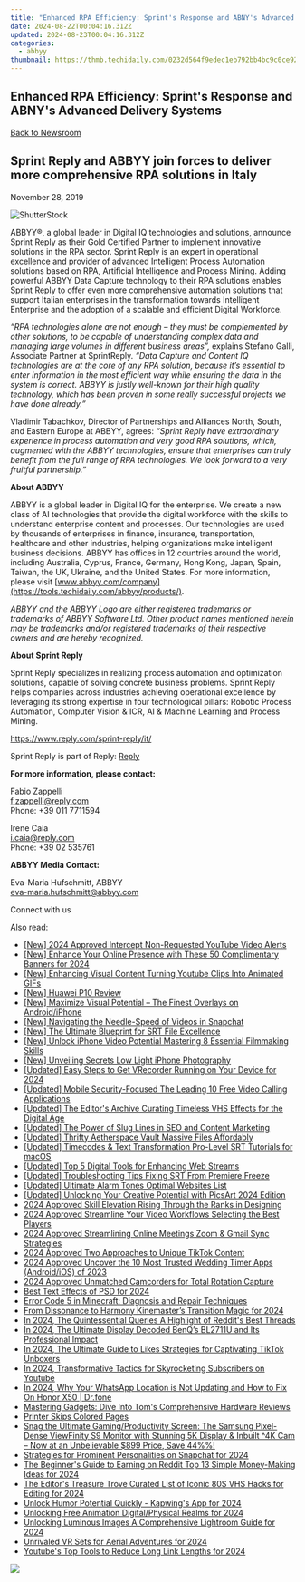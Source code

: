 ```yaml
---
title: "Enhanced RPA Efficiency: Sprint's Response and ABNY's Advanced Delivery Systems"
date: 2024-08-22T00:04:16.312Z
updated: 2024-08-23T00:04:16.312Z
categories:
  - abbyy
thumbnail: https://thmb.techidaily.com/0232d564f9edec1eb792bb4bc9c0ce9205dc45825a5dcab73d08eb483f21e3ea.jpeg
---
```


## Enhanced RPA Efficiency: Sprint's Response and ABNY's Advanced Delivery Systems

[Back to Newsroom](https://tools.techidaily.com/abbyy/products/)

## Sprint Reply and ABBYY join forces to deliver more comprehensive RPA solutions in Italy

November 28, 2019

![ShutterStock](https://content.abbyy.com/-/media/project/abbyy/abbyy/branchtemplates/shutterstock_1272462163_1296-x-729.jpg?h=729&iar=0&w=1296)

ABBYY®, a global leader in Digital IQ technologies and solutions, announce Sprint Reply as their Gold Certified Partner to implement innovative solutions in the RPA sector. Sprint Reply is an expert in operational excellence and provider of advanced Intelligent Process Automation solutions based on RPA, Artificial Intelligence and Process Mining. Adding powerful ABBYY Data Capture technology to their RPA solutions enables Sprint Reply to offer even more comprehensive automation solutions that support Italian enterprises in the transformation towards Intelligent Enterprise and the adoption of a scalable and efficient Digital Workforce.

_“RPA technologies alone are not enough – they must be complemented by other solutions, to be capable of understanding complex data and managing large volumes in different business areas”,_ explains Stefano Galli, Associate Partner at SprintReply. _“Data Capture and Content IQ technologies are at the core of any RPA solution, because it’s essential to enter information in the most efficient way while ensuring the data in the system is correct. ABBYY is justly well-known for their high quality technology, which has been proven in some really successful projects we have done already.”_

Vladimir Tabachkov, Director of Partnerships and Alliances North, South, and Eastern Europe at ABBYY, agrees: _“Sprint Reply have extraordinary experience in process automation and very good RPA solutions, which, augmented with the ABBYY technologies, ensure that enterprises can truly benefit from the full range of RPA technologies. We look forward to a very fruitful partnership.”_

**About ABBYY**

ABBYY is a global leader in Digital IQ for the enterprise. We create a new class of AI technologies that provide the digital workforce with the skills to understand enterprise content and processes. Our technologies are used by thousands of enterprises in finance, insurance, transportation, healthcare and other industries, helping organizations make intelligent business decisions. ABBYY has offices in 12 countries around the world, including Australia, Cyprus, France, Germany, Hong Kong, Japan, Spain, Taiwan, the UK, Ukraine, and the United States. For more information, please visit [www.abbyy.com/company](https://tools.techidaily.com/abbyy/products/).

_ABBYY and the ABBYY Logo are either registered trademarks or trademarks of ABBYY Software Ltd. Other product names mentioned herein may be trademarks and/or registered trademarks of their respective owners and are hereby recognized._

**About Sprint Reply**

Sprint Reply specializes in realizing process automation and optimization solutions, capable of solving concrete business problems. Sprint Reply helps companies across industries achieving operational excellence by leveraging its strong expertise in four technological pillars: Robotic Process Automation, Computer Vision & ICR, AI & Machine Learning and Process Mining.

<https://www.reply.com/sprint-reply/it/>

Sprint Reply is part of Reply: [Reply](https://www.reply.com/it/ "Reply")

**For more information, please contact:**

Fabio Zappelli  
[f.zappelli@reply.com](https://tools.techidaily.com/abbyy/products/)  
Phone: +39 011 7711594

Irene Caia  
[i.caia@reply.com](https://tools.techidaily.com/abbyy/products/)  
Phone: +39 02 535761

**ABBYY Media Contact:**

Eva-Maria Hufschmitt, ABBYY  
[eva-maria.hufschmitt@abbyy.com](https://tools.techidaily.com/abbyy/products/)

Connect with us

<ins class="adsbygoogle"
     style="display:block"
     data-ad-format="autorelaxed"
     data-ad-client="ca-pub-7571918770474297"
     data-ad-slot="1223367746"></ins>



<ins class="adsbygoogle"
     style="display:block"
     data-ad-client="ca-pub-7571918770474297"
     data-ad-slot="8358498916"
     data-ad-format="auto"
     data-full-width-responsive="true"></ins>

<span class="atpl-alsoreadstyle">Also read:</span>
<div><ul>
<li><a href="https://youtube-zero.techidaily.com/024-approved-intercept-non-requested-youtube-video-alerts/"><u>[New] 2024 Approved  Intercept Non-Requested YouTube Video Alerts</u></a></li>
<li><a href="https://facebook-record-videos.techidaily.com/new-enhance-your-online-presence-with-these-50-complimentary-banners-for-2024/"><u>[New] Enhance Your Online Presence with These 50 Complimentary Banners for 2024</u></a></li>
<li><a href="https://youtube-video-recordings.techidaily.com/new-enhancing-visual-content-turning-youtube-clips-into-animated-gifs/"><u>[New] Enhancing Visual Content  Turning Youtube Clips Into Animated GIFs</u></a></li>
<li><a href="https://some-knowledge.techidaily.com/new-huawei-p10-review/"><u>[New] Huawei P10 Review</u></a></li>
<li><a href="https://some-approaches.techidaily.com/new-maximize-visual-potential-the-finest-overlays-on-androidiphone/"><u>[New] Maximize Visual Potential – The Finest Overlays on Android/iPhone</u></a></li>
<li><a href="https://some-approaches.techidaily.com/new-navigating-the-needle-speed-of-videos-in-snapchat/"><u>[New] Navigating the Needle-Speed of Videos in Snapchat</u></a></li>
<li><a href="https://some-approaches.techidaily.com/new-the-ultimate-blueprint-for-srt-file-excellence/"><u>[New] The Ultimate Blueprint for SRT File Excellence</u></a></li>
<li><a href="https://some-approaches.techidaily.com/new-unlock-iphone-video-potential-mastering-8-essential-filmmaking-skills/"><u>[New] Unlock iPhone Video Potential  Mastering 8 Essential Filmmaking Skills</u></a></li>
<li><a href="https://some-approaches.techidaily.com/new-unveiling-secrets-low-light-iphone-photography/"><u>[New] Unveiling Secrets  Low Light iPhone Photography</u></a></li>
<li><a href="https://remote-screen-capture.techidaily.com/updated-easy-steps-to-get-vrecorder-running-on-your-device-for-2024/"><u>[Updated] Easy Steps to Get VRecorder Running on Your Device for 2024</u></a></li>
<li><a href="https://on-screen-recording.techidaily.com/updated-mobile-security-focused-the-leading-10-free-video-calling-applications/"><u>[Updated] Mobile Security-Focused  The Leading 10 Free Video Calling Applications</u></a></li>
<li><a href="https://some-approaches.techidaily.com/updated-the-editors-archive-curating-timeless-vhs-effects-for-the-digital-age/"><u>[Updated] The Editor's Archive  Curating Timeless VHS Effects for the Digital Age</u></a></li>
<li><a href="https://some-approaches.techidaily.com/updated-the-power-of-slug-lines-in-seo-and-content-marketing/"><u>[Updated] The Power of Slug Lines in SEO and Content Marketing</u></a></li>
<li><a href="https://some-approaches.techidaily.com/updated-thrifty-aetherspace-vault-massive-files-affordably/"><u>[Updated] Thrifty Aetherspace Vault  Massive Files Affordably</u></a></li>
<li><a href="https://some-approaches.techidaily.com/updated-timecodes-and-text-transformation-pro-level-srt-tutorials-for-macos/"><u>[Updated] Timecodes & Text Transformation  Pro-Level SRT Tutorials for macOS</u></a></li>
<li><a href="https://some-approaches.techidaily.com/updated-top-5-digital-tools-for-enhancing-web-streams/"><u>[Updated] Top 5 Digital Tools for Enhancing Web Streams</u></a></li>
<li><a href="https://some-approaches.techidaily.com/updated-troubleshooting-tips-fixing-srt-from-premiere-freeze/"><u>[Updated] Troubleshooting Tips  Fixing SRT From Premiere Freeze</u></a></li>
<li><a href="https://some-approaches.techidaily.com/updated-ultimate-alarm-tones-optimal-websites-list/"><u>[Updated] Ultimate Alarm Tones  Optimal Websites List</u></a></li>
<li><a href="https://some-approaches.techidaily.com/updated-unlocking-your-creative-potential-with-picsart-2024-edition/"><u>[Updated] Unlocking Your Creative Potential with PicsArt 2024 Edition</u></a></li>
<li><a href="https://some-approaches.techidaily.com/2024-approved-skill-elevation-rising-through-the-ranks-in-designing/"><u>2024 Approved  Skill Elevation  Rising Through the Ranks in Designing</u></a></li>
<li><a href="https://some-approaches.techidaily.com/2024-approved-streamline-your-video-workflows-selecting-the-best-players/"><u>2024 Approved  Streamline Your Video Workflows  Selecting the Best Players</u></a></li>
<li><a href="https://some-approaches.techidaily.com/2024-approved-streamlining-online-meetings-zoom-and-gmail-sync-strategies/"><u>2024 Approved  Streamlining Online Meetings  Zoom & Gmail Sync Strategies</u></a></li>
<li><a href="https://some-approaches.techidaily.com/2024-approved-two-approaches-to-unique-tiktok-content/"><u>2024 Approved  Two Approaches to Unique TikTok Content</u></a></li>
<li><a href="https://some-approaches.techidaily.com/2024-approved-uncover-the-10-most-trusted-wedding-timer-apps-androidios-of-2023/"><u>2024 Approved  Uncover the 10 Most Trusted Wedding Timer Apps (Android/iOS) of 2023</u></a></li>
<li><a href="https://some-approaches.techidaily.com/2024-approved-unmatched-camcorders-for-total-rotation-capture/"><u>2024 Approved  Unmatched Camcorders for Total Rotation Capture</u></a></li>
<li><a href="https://some-approaches.techidaily.com/best-text-effects-of-psd-for-2024/"><u>Best Text Effects of PSD for 2024</u></a></li>
<li><a href="https://common-error.techidaily.com/error-code-5-in-minecraft-diagnosis-and-repair-techniques/"><u>Error Code 5 in Minecraft: Diagnosis and Repair Techniques</u></a></li>
<li><a href="https://some-techniques.techidaily.com/from-dissonance-to-harmony-kinemasters-transition-magic-for-2024/"><u>From Dissonance to Harmony  Kinemaster’s Transition Magic for 2024</u></a></li>
<li><a href="https://some-approaches.techidaily.com/in-2024-the-quintessential-queries-a-highlight-of-reddits-best-threads/"><u>In 2024, The Quintessential Queries  A Highlight of Reddit's Best Threads</u></a></li>
<li><a href="https://some-approaches.techidaily.com/in-2024-the-ultimate-display-decoded-benqs-bl2711u-and-its-professional-impact/"><u>In 2024, The Ultimate Display Decoded  BenQ’s BL2711U and Its Professional Impact</u></a></li>
<li><a href="https://some-approaches.techidaily.com/in-2024-the-ultimate-guide-to-likes-strategies-for-captivating-tiktok-unboxers/"><u>In 2024, The Ultimate Guide to Likes  Strategies for Captivating TikTok Unboxers</u></a></li>
<li><a href="https://some-approaches.techidaily.com/in-2024-transformative-tactics-for-skyrocketing-subscribers-on-youtube/"><u>In 2024, Transformative Tactics for Skyrocketing Subscribers on Youtube</u></a></li>
<li><a href="https://review-topics.techidaily.com/in-2024-why-your-whatsapp-location-is-not-updating-and-how-to-fix-on-honor-x50-drfone-by-drfone-virtual-android/"><u>In 2024, Why Your WhatsApp Location is Not Updating and How to Fix On Honor X50 | Dr.fone</u></a></li>
<li><a href="https://hardware-updates.techidaily.com/mastering-gadgets-dive-into-toms-comprehensive-hardware-reviews/"><u>Mastering Gadgets: Dive Into Tom's Comprehensive Hardware Reviews</u></a></li>
<li><a href="https://printer-issues.techidaily.com/printer-skips-colored-pages/"><u>Printer Skips Colored Pages</u></a></li>
<li><a href="https://hardware-updates.techidaily.com/snag-the-ultimate-gamingproductivity-screen-the-samsung-pixel-dense-viewfinity-s9-monitor-with-stunning-5k-display-and-inbuilt-4k-cam-now-at-an-unbelievable38/"><u>Snag the Ultimate Gaming/Productivity Screen: The Samsung Pixel-Dense ViewFinity S9 Monitor with Stunning 5K Display & Inbuilt ^4K Cam – Now at an Unbelievable $899 Price, Save 44%%!</u></a></li>
<li><a href="https://some-approaches.techidaily.com/strategies-for-prominent-personalities-on-snapchat-for-2024/"><u>Strategies for Prominent Personalities on Snapchat for 2024</u></a></li>
<li><a href="https://some-approaches.techidaily.com/the-beginners-guide-to-earning-on-reddit-top-13-simple-money-making-ideas-for-2024/"><u>The Beginner's Guide to Earning on Reddit  Top 13 Simple Money-Making Ideas for 2024</u></a></li>
<li><a href="https://some-approaches.techidaily.com/the-editors-treasure-trove-curated-list-of-iconic-80s-vhs-hacks-for-editing-for-2024/"><u>The Editor's Treasure Trove  Curated List of Iconic 80S VHS Hacks for Editing for 2024</u></a></li>
<li><a href="https://some-approaches.techidaily.com/unlock-humor-potential-quickly-kapwings-app-for-2024/"><u>Unlock Humor Potential Quickly - Kapwing's App for 2024</u></a></li>
<li><a href="https://some-approaches.techidaily.com/unlocking-free-animation-digitalphysical-realms-for-2024/"><u>Unlocking Free Animation  Digital/Physical Realms for 2024</u></a></li>
<li><a href="https://some-approaches.techidaily.com/unlocking-luminous-images-a-comprehensive-lightroom-guide-for-2024/"><u>Unlocking Luminous Images  A Comprehensive Lightroom Guide for 2024</u></a></li>
<li><a href="https://some-approaches.techidaily.com/unrivaled-vr-sets-for-aerial-adventures-for-2024/"><u>Unrivaled VR Sets for Aerial Adventures for 2024</u></a></li>
<li><a href="https://facebook-record-videos.techidaily.com/youtubes-top-tools-to-reduce-long-link-lengths-for-2024/"><u>Youtube's Top Tools to Reduce Long Link Lengths for 2024</u></a></li>
</ul></div>

<!-- affiliate ads begin -->
<a href="https://secure.2checkout.com/order/checkout.php?PRODS=4621764&QTY=1&AFFILIATE=108875&CART=1"><img src="https://www.x-mirage.com/x-mirage/img/page-home.jpg" border="0"></a>
<!-- affiliate ads end -->